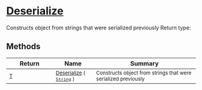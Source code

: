 # [Deserialize](./SerializationHelper-100664028.md)

Constructs object from strings that were serialized previously
Return type:
## Methods

| Return | Name | Summary | 
| --- | --- | --- | 
| <sub>[T](./SerializationHelper-100664028.md)</sub><img width=200/>| <sub>[Deserialize](./SerializationHelper-100664028.md) ( [`String`](https://docs.microsoft.com/en-us/dotnet/api/System.String) )</sub>| <sub>Constructs object from strings that were serialized previously</sub><img width=200/>| <br>


